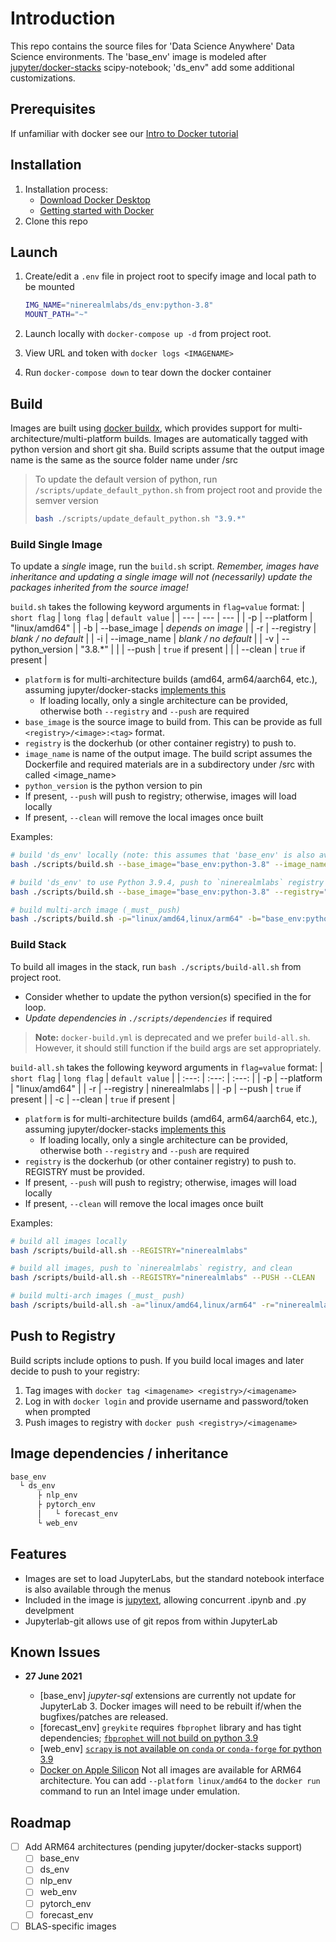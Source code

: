 # Introduction

This repo contains the source files for 'Data Science Anywhere' Data Science environments.
The 'base_env' image is modeled after [jupyter/docker-stacks](https://github.com/jupyter/docker-stacks)
scipy-notebook; 'ds_env" add some additional customizations.

## Prerequisites

If unfamiliar with docker see our [Intro to Docker tutorial](./docs/intro-to-docker.md)

## Installation

1. Installation process:
    * [Download Docker Desktop](https://www.docker.com/products/docker-desktop)
    * [Getting started with Docker](https://docs.docker.com/)
2. Clone this repo

## Launch

1. Create/edit a `.env` file in project root to specify image and local path to be mounted

   ```sh
   IMG_NAME="ninerealmlabs/ds_env:python-3.8"
   MOUNT_PATH="~"
   ```

2. Launch locally with `docker-compose up -d` from project root.
3. View URL and token with `docker logs <IMAGENAME>`
4. Run `docker-compose down` to tear down the docker container

## Build

Images are built using [docker buildx](https://docs.docker.com/buildx/working-with-buildx/#overview), which provides support for multi-architecture/multi-platform builds.
Images are automatically tagged with python version and short git sha.
Build scripts assume that the output image name is the same as the source folder name under /src

> To update the default version of python, run `/scripts/update_default_python.sh` from project root and provide the semver version
>
> ```sh
> bash ./scripts/update_default_python.sh "3.9.*"
> ```

### Build Single Image

To update a _single_ image, run the `build.sh` script.
_Remember, images have inheritance and updating a single image will not (necessarily) update the packages inherited from the source image!_

`build.sh` takes the following keyword arguments in `flag=value` format:
| `short flag`  | `long flag`   | `default value`   |
| ---           | ---           | ---               |
| -p            | --platform    | "linux/amd64"     |
| -b            | --base_image  | _depends on image_    |
| -r            | --registry    | _blank / no default_  |
| -i            | --image_name  | _blank / no default_  |
| -v            | --python_version | "3.8.*"        |
|               | --push        | `true` if present |
|               | --clean       | `true` if present |

* `platform` is for multi-architecture builds (amd64, arm64/aarch64, etc.), assuming jupyter/docker-stacks [implements this](https://github.com/jupyter/docker-stacks/pull/1368)
  * If loading locally, only a single architecture can be provided, otherwise both `--registry` and `--push` are required
* `base_image` is the source image to build from.  This can be provide as full `<registry>/<image>:<tag>` format.
* `registry` is the dockerhub (or other container registry) to push to.
* `image_name` is name of the output image.  The build script assumes the Dockerfile and required materials are in a subdirectory under /src with called <image_name>
* `python_version` is the python version to pin
* If present, `--push` will push to registry; otherwise, images will load locally
* If present, `--clean` will remove the local images once built

Examples:

```sh
# build 'ds_env' locally (note: this assumes that 'base_env' is also available locally)
bash ./scripts/build.sh --base_image="base_env:python-3.8" --image_name="ds_env"

# build 'ds_env' to use Python 3.9.4, push to `ninerealmlabs` registry
bash ./scripts/build.sh --base_image="base_env:python-3.8" --registry="ninerealmlabs" --image_name="ds_env" --push

# build multi-arch image (_must_ push)
bash ./scripts/build.sh -p="linux/amd64,linux/arm64" -b="base_env:python-3.8" -r="ninerealmlabs" -i="ds_env" --push
```

### Build Stack

To build all images in the stack, run `bash ./scripts/build-all.sh` from project root.

* Consider whether to update the python version(s) specified in the for loop.
* _Update dependencies in `./scripts/dependencies`_ if required

> **Note:** `docker-build.yml` is deprecated and we prefer `build-all.sh`.  However, it should still function if the build args are set appropriately.

`build-all.sh` takes the following keyword arguments in `flag=value` format:
| `short flag`  | `long flag`   | `default value`   |
| :---:         | :---:         | :---:             |
| -p            | --platform    | "linux/amd64"     |
| -r            | --registry    | ninerealmlabs     |
| -p            | --push        | `true` if present |
| -c            | --clean       | `true` if present |

* `platform` is for multi-architecture builds (amd64, arm64/aarch64, etc.), assuming jupyter/docker-stacks [implements this](https://github.com/jupyter/docker-stacks/pull/1368)
  * If loading locally, only a single architecture can be provided, otherwise both `--registry` and `--push` are required
* `registry` is the dockerhub (or other container registry) to push to.  REGISTRY must be provided.
* If present, `--push` will push to registry; otherwise, images will load locally
* If present, `--clean` will remove the local images once built

Examples:

```sh
# build all images locally
bash /scripts/build-all.sh --REGISTRY="ninerealmlabs"

# build all images, push to `ninerealmlabs` registry, and clean
bash /scripts/build-all.sh --REGISTRY="ninerealmlabs" --PUSH --CLEAN

# build multi-arch images (_must_ push)
bash /scripts/build-all.sh -a="linux/amd64,linux/arm64" -r="ninerealmlabs" -p
```

## Push to Registry

Build scripts include options to push.  If you build local images and later decide to push to your registry:

1. Tag images with `docker tag <imagename> <registry>/<imagename>`
2. Log in with `docker login` and provide username and password/token when prompted
3. Push images to registry with `docker push <registry>/<imagename>`

## Image dependencies / inheritance

```txt
base_env
  └ ds_env
      ├ nlp_env
      ├ pytorch_env
      │   └ forecast_env
      └ web_env
```

## Features

* Images are set to load JupyterLabs, but the standard notebook interface is also available through the menus
* Included in the image is [jupytext](https://jupytext.readthedocs.io/en/latest/introduction.html), allowing concurrent .ipynb and .py develpment
* Jupyterlab-git allows use of git repos from within JupyterLab

## Known Issues

* **27 June 2021**

  * [base_env] _jupyter-sql_ extensions are currently not update for JupyterLab 3.  Docker images will need to be rebuilt if/when the bugfixes/patches are released.
  * [forecast_env] `greykite` requires `fbprophet` library and has tight dependencies; [`fbprophet` will not build on python 3.9](https://github.com/linkedin/greykite/issues/11)
  * [web_env] [`scrapy` is not available on `conda` or `conda-forge` for python 3.9](https://github.com/scrapy/scrapy/issues/5195)
  * [Docker on Apple Silicon](https://docs.docker.com/docker-for-mac/apple-silicon/) Not all images are available for ARM64 architecture. You can add `--platform linux/amd64` to the `docker run` command to run an Intel image under emulation.

## Roadmap

* [ ] Add ARM64 architectures (pending jupyter/docker-stacks support)
  * [ ] base_env
  * [ ] ds_env
  * [ ] nlp_env
  * [ ] web_env
  * [ ] pytorch_env
  * [ ] forecast_env
* [ ] BLAS-specific images

<!-- * [ ] Add Tensorflow/Keras -->
<!-- * [ ] Add CUDA and ROCm -->
